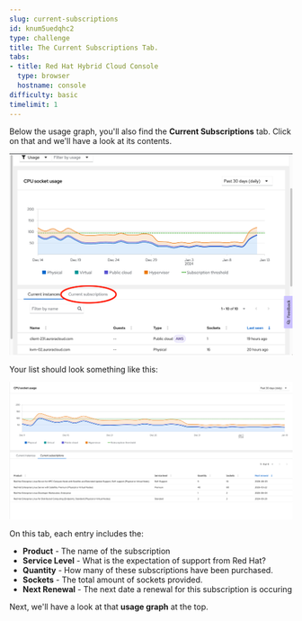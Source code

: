 ```yaml
---
slug: current-subscriptions
id: knum5uedqhc2
type: challenge
title: The Current Subscriptions Tab.
tabs:
- title: Red Hat Hybrid Cloud Console
  type: browser
  hostname: console
difficulty: basic
timelimit: 1
---
```

Below the usage graph, you'll also find the **Current Subscriptions** tab.  Click on that and we'll have a look at its contents.

![current subscriptions tab](../assets/swatch-current-subs-tab.png)

Your list should look something like this:

![Current subscriptions list](../assets/swatch-current-subs-list.png)

On this tab, each entry includes the:
* **Product** - The name of the subscription
* **Service Level** - What is the expectation of support from Red Hat?
* **Quantity** - How many of these subscriptions have been purchased.
* **Sockets** - The total amount of sockets provided.
* **Next Renewal** - The next date a renewal for this subscription is occuring

Next, we'll have a look at that **usage graph** at the top.
